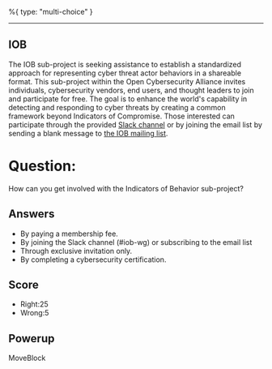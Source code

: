 %{
 type: "multi-choice"
}

---
## IOB
The IOB sub-project is seeking assistance to establish a standardized approach for representing cyber threat actor behaviors in a shareable format. This sub-project within the Open Cybersecurity Alliance invites individuals, cybersecurity vendors, end users, and thought leaders to join and participate for free. The goal is to enhance the world's capability in detecting and responding to cyber threats by creating a common framework beyond Indicators of Compromise. Those interested can participate through the provided [Slack channel](https://join.slack.com/t/open-cybersecurity/shared_invite/zt-19pliofsm-L7eSSB8yzABM2Pls1nS12w) or by joining the email list by sending a blank message to [the IOB mailing list](mailto:oca-iob-wg+subscribe@lists.oasis-open-projects.org).

# Question:
How can you get involved with the Indicators of Behavior sub-project?

## Answers
- By paying a membership fee.
- By joining the Slack channel (#iob-wg) or subscribing to the email list
- Through exclusive invitation only.
- By completing a cybersecurity certification.

## Score
- Right:25
- Wrong:5

## Powerup
MoveBlock